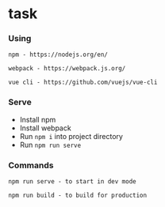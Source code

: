 # task

### Using ###

`npm - https://nodejs.org/en/`

`webpack - https://webpack.js.org/`

`vue cli - https://github.com/vuejs/vue-cli`

### Serve ###

- Install npm
- Install webpack
- Run `npm i` into project directory
- Run `npm run serve`

### Commands ###

`npm run serve - to start in dev mode`

`npm run build - to build for production`
